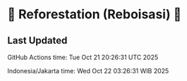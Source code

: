 
# 🌳 Reforestation (Reboisasi) 🌲

## Last Updated

GitHub Actions time: Tue Oct 21 20:26:31 UTC 2025

Indonesia/Jakarta time: Wed Oct 22 03:26:31 WIB 2025
